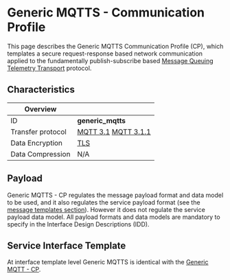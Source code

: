 # Generic MQTTS - Communication Profile

This page describes the Generic MQTTS Communication Profile (CP), which templates a secure request-response based network communication applied to the fundamentally publish-subscribe based [Message Queuing Telemetry Transport](https://en.wikipedia.org/wiki/MQTT) protocol. 

## Characteristics

|Overview||
| --- | --- |
| ID | **generic_mqtts** |
| Transfer protocol | [MQTT 3.1](https://public.dhe.ibm.com/software/dw/webservices/ws-mqtt/mqtt-v3r1.html) [MQTT 3.1.1](https://docs.oasis-open.org/mqtt/mqtt/v3.1.1/os/mqtt-v3.1.1-os.html) |
| Data Encryption | [TLS](https://en.wikipedia.org/wiki/Transport_Layer_Security) |
| Data Compression | N/A |

## Payload

Generic MQTTS - CP regulates the message payload format and data model to be used, and it also regulates the service payload format (see the [message templates section](./generic-mqtt-template.md#message-templates)). However it does not regulate the service payload data model. All payload formats and data models are mandatory to specify in the Interface Design Descriptions (IDD).

## Service Interface Template

At interface template level Generic MQTTS is identical with the [Generic MQTT - CP](./generic-mqtt-template.md#service-interface-template).